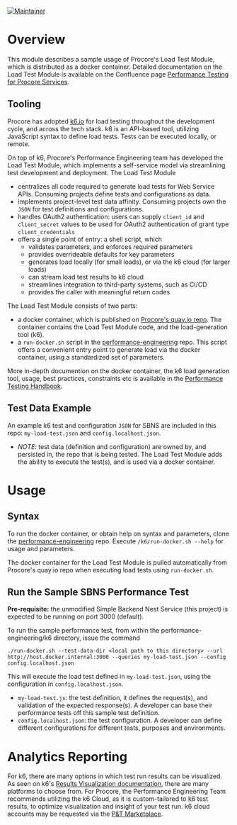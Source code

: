 [![Maintainer](https://img.shields.io/badge/Codeowner-Team%20Performance%20Engineering%20-orange)](https://procoretech.slack.com/archives/C01B4AG57QX)

# Overview
This module describes a sample usage of Procore's Load Test Module, which is distributed as a docker container.  Detailed documentation on the Load Test Module is available on the Confluence page [Performance Testing for Procore Services](https://procoretech.atlassian.net/wiki/spaces/CSE/pages/1872855318/Performance+Testing+for+Procore+Services).

## Tooling
Procore has adopted [k6.io](https://k6.io/) for load testing throughout the development cycle, and across the tech stack.  k6 is an API-based tool, utilizing JavaScript syntax to define load tests.  Tests can be executed locally, or remote.

On top of k6, Procore's Performance Engineering team has developed the Load Test Module, which implements a self-service model via streamlining test development and deployment.  The Load Test Module
* centralizes all code required to generate load tests for Web Service APIs.  Consuming projects define tests and configurations as data.
* implements project-level test data affinity.  Consuming projects own the `JSON` for test definitions and configurations.
* handles OAuth2 authentication: users can supply `client_id` and `client_secret` values to be used for OAuth2 authentication of grant type `client_credentials` 
* offers a single point of entry: a shell script, which
  * validates parameters, and enforces required parameters
  * provides overrideable defaults for key parameters
  * generates load locally (for small loads), or via the k6 cloud (for larger loads)
  * can stream load test results to k6 cloud
  * streamlines integration to third-party systems, such as CI/CD
  * provides the caller with meaningful return codes 

The Load Test Module consists of two parts:
* a docker container, which is published on [Procore's quay.io repo](https://quay.io/repository/procoredevops/performance-engineering).  The container contains the Load Test Module code, and the load-generation tool (k6).
* a `run-docker.sh` script in the [performance-engineering](https://github.com/procore/performance-engineering/tree/main/k6) repo.  This script offers a convenient entry point to generate load via the docker container, using a standardized set of parameters.

More in-depth documention on the docker container, the k6 load generation tool, usage, best practices, constraints etc is available in the [Performance Testing Handbook](https://procoretech.atlassian.net/wiki/spaces/CSE/pages/1871904883/Performance+Testing+Handbook).

## Test Data Example
An example k6 test and configuration `JSON` for SBNS are included in this repo: `my-load-test.json` and `config.localhost.json`. 
* *NOTE*: test data (definition and configuration) are owned by, and persisted in, the repo that is being tested.  The Load Test Module adds the ability to execute the test(s), and is used via a docker container.

# Usage
## Syntax
To run the docker container, or obtain help on syntax and parameters, clone the [performance-engineering](https://github.com/procore/performance-engineering/tree/main/k6) repo.  Execute `/k6/run-docker.sh --help` for usage and parameters.

The docker container for the Load Test Module is pulled automatically from Procore's quay.io repo when executing load tests using `run-docker.sh`.


## Run the Sample SBNS Performance Test 
**Pre-requisite:** the unmodified Simple Backend Nest Service (this project) is expected to be running on port 3000 (default).

To run the sample performance test, from within the performance-engineering/k6 directory, issue the command

`./run-docker.sh --test-data-dir <local path to this directory> --url http://host.docker.internal:3000 --queries my-load-test.json --config config.localhost.json`

This will execute the load test defined in `my-load-test.json`, using the configuration in `config.localhost.json`.

* `my-load-test.js`: the test definition, it defines the request(s), and validation of the expected response(s).  A developer can base their performance tests off this sample test definition.
* `config.localhost.json`: the test configuration.  A developer can define different configurations for different tests, purposes and environments.

# Analytics Reporting
For k6, there are many options in which test run results can be visualized. As seen on k6's [Results Visualization documentation](https://k6.io/docs/results-visualization/), there are many platforms to choose from.  For Procore, the Performance Engineering Team recommends utilizing the k6 Cloud, as it is custom-tailored to k6 test results, to optimize visualization and insight of your test run.  k6 cloud accounts may be requested via the [P&T Marketplace](https://procoretech.atlassian.net/wiki/spaces/RDOPS/pages/822837290/P+T+Tool+Support+Marketplace).